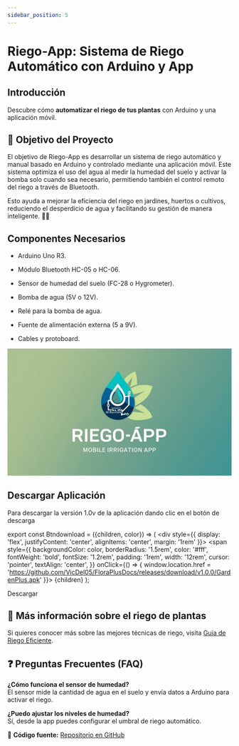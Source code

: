 ```yaml
---
sidebar_position: 5
---
```


# Riego-App: Sistema de Riego Automático con Arduino y App

## Introducción 
Descubre cómo **automatizar el riego de tus plantas** con Arduino y una aplicación móvil.

## 🎯 Objetivo del Proyecto
El objetivo de Riego-App es desarrollar un sistema de riego automático y manual basado en Arduino y controlado mediante una aplicación móvil. Este sistema optimiza el uso del agua al medir la humedad del suelo y activar la bomba solo cuando sea necesario, permitiendo también el control remoto del riego a través de Bluetooth.

Esto ayuda a mejorar la eficiencia del riego en jardines, huertos o cultivos, reduciendo el desperdicio de agua y facilitando su gestión de manera inteligente. 🌱💧

## Componentes Necesarios

- Arduino Uno R3.

- Módulo Bluetooth HC-05 o HC-06.

- Sensor de humedad del suelo (FC-28 o Hygrometer).

- Bomba de agua (5V o 12V).

- Relé para la bomba de agua.

- Fuente de alimentación externa (5 a 9V).

- Cables y protoboard.

![Example image](../static/img/LOGO-APPRIEGO.jpg)

## Descargar Aplicación 
Para descargar la versión 1.0v de la aplicación dando clic en el botón de descarga

export const Btndownload = ({children, color}) => (
    <div 
        style={{
            display: 'flex',
            justifyContent: 'center',
            alignItems: 'center',
            margin: '1rem'
        }}>
        <span
            style={{
                backgroundColor: color,
                borderRadius: '1.5rem',
                color: '#fff',
                fontWeight: 'bold',
                fontSize: '1.2rem',
                padding: '1rem',
                width: '12rem',
                cursor: 'pointer',
                textAlign: 'center',
            }}
            onClick={() => {
                window.location.href = 'https://github.com/VicDel05/FloraPlusDocs/releases/download/v1.0.0/GardenPlus.apk'
            }}>
            {children}
        </span>
    </div>
);

<Btndownload color="#00cdac">Descargar</Btndownload>
## 🌿 Más información sobre el riego de plantas  
Si quieres conocer más sobre las mejores técnicas de riego, visita [Guía de Riego Eficiente](https://www.gob.mx/siap/articulos/en-la-agricultura-los-sistemas-de-riego-son-utilizados-para-un-aprovechamiento-optimo-del-agua?idiom=es).

## ❓ Preguntas Frecuentes (FAQ)  
**¿Cómo funciona el sensor de humedad?**  
El sensor mide la cantidad de agua en el suelo y envía datos a Arduino para activar el riego.  

**¿Puedo ajustar los niveles de humedad?**  
Sí, desde la app puedes configurar el umbral de riego automático.  

📌 **Código fuente:** [Repositorio en GitHub](https://github.com/VicDel05/FloraPlus.git)
